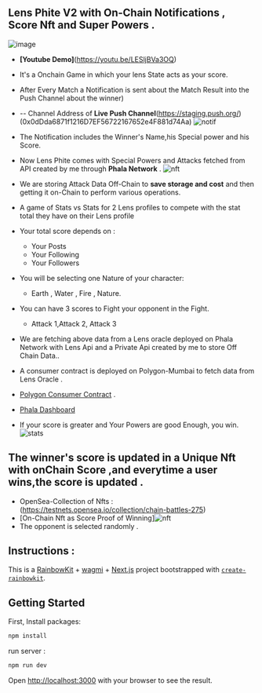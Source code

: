 ## Lens Phite V2 with On-Chain Notifications , Score Nft and Super Powers .
![image](https://github.com/aeyshubh/lens-Phite2/assets/50445649/cb8c7372-0fcf-46f4-8c00-601d813cdcff)

- **[Youtube Demo]**(https://youtu.be/LESljBVa3OQ)
 - It's a Onchain Game in which your lens State acts as your score.
 - After Every Match a Notification is sent about the Match Result into the Push Channel about the winner)
 - -- Channel Address of **Live Push Channel**(https://staging.push.org/)(0x0dDda6871f1216D7EF56722167652e4F881d74Aa)
![notif](https://github.com/aeyshubh/lens-Phite2/assets/50445649/8cda269b-cc80-4ff4-8bc1-f99c80f4ea61)

 - The Notification includes the Winner's Name,his Special power and his Score.
 - Now Lens Phite comes with Special Powers and Attacks fetched from API created by me through **Phala Network** .
![nft](https://github.com/aeyshubh/lens-Phite2/assets/50445649/b0a4defe-df46-42f0-87e7-81ebb6687e1d)

 - We are storing Attack Data Off-Chain to **save storage and cost** and then getting it on-Chain to perform various operations.
 - A game of Stats vs Stats for 2 Lens profiles to compete with the stat total they have on their Lens profile
 - Your total score depends on :
    - Your Posts
    - Your Following
    - Your Followers
 - You will be selecting one Nature of your character:
    - Earth , Water , Fire , Nature.
 - You can have 3 scores to Fight your opponent in the Fight.
    - Attack 1,Attack 2, Attack 3
  
 - We are fetching above data from a Lens oracle deployed on Phala Network with Lens Api and a Private Api created by me to store Off Chain Data..
 - A consumer contract is deployed on Polygon-Mumbai to fetch data from Lens Oracle .
 - [Polygon Consumer Contract](https://polygonscan.com/address/0x72479fbcf03c749d7687000a403db2061c8cc475) .
 - [Phala Dashboard](https://bricks.phala.network/workflows/0x4fd7af9ef19ab4e15f38e0b094830e1d4b6f0e16afc199463aa61f098e22d149/0)
 - If your score is greater and Your Powers are good Enough, you win.
![stats](https://github.com/aeyshubh/lens-Phite2/assets/50445649/ba5230cd-b72e-4467-b491-3eb2c28f8570)


 ## The winner's score is updated in a Unique Nft with onChain Score ,and everytime a user wins,the score is updated .
 - OpenSea-Collection of Nfts : (https://testnets.opensea.io/collection/chain-battles-275)
 - [On-Chain Nft as Score Proof of Winning]![nft](https://github.com/aeyshubh/lens-Phite2/assets/50445649/933f9fe8-1b55-4dca-b480-b70ffe24a6d8)
 - The opponent is selected randomly .

## Instructions : 
This is a [RainbowKit](https://rainbowkit.com) + [wagmi](https://wagmi.sh) + [Next.js](https://nextjs.org/) project bootstrapped with [`create-rainbowkit`](https://github.com/rainbow-me/rainbowkit/tree/main/packages/create-rainbowkit).

## Getting Started

First, Install packages:
```bash
npm install
```
run server :

```bash
npm run dev
```

Open [http://localhost:3000](http://localhost:3000) with your browser to see the result.

